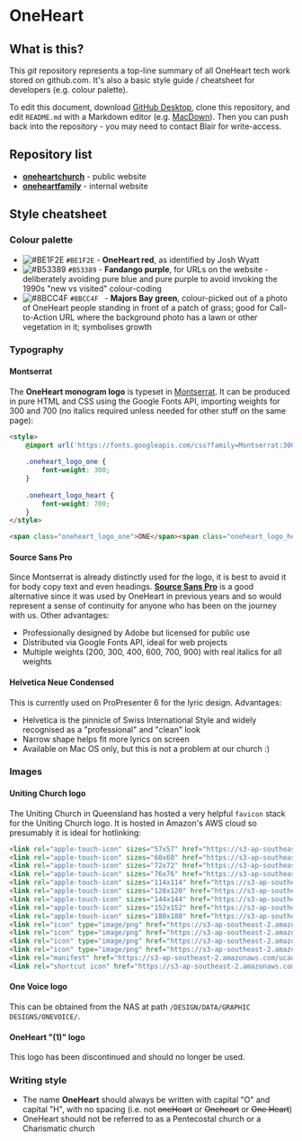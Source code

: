 # OneHeart

## What is this?

This *git* repository represents a top-line summary of all OneHeart tech work stored on github.com. It's also a basic style guide / cheatsheet for developers (e.g. colour palette).

To edit this document, download [GitHub Desktop](https://desktop.github.com/), clone this repository, and edit `README.md` with a Markdown editor (e.g. [MacDown](https://macdown.uranusjr.com/)). Then you can push back into the repository - you may need to contact Blair for write-access.

## Repository list

- [**oneheartchurch**](https://github.com/blairw/oneheartchurch) - public website
- [**oneheartfamily**](https://github.com/blairw/oneheartfamily) - internal website

## Style cheatsheet

### Colour palette

- ![#BE1F2E](https://placehold.it/15/BE1F2E/000000?text=+) `#BE1F2E` - **OneHeart red**, as identified by Josh Wyatt
- ![#B53389](https://placehold.it/15/B53389/000000?text=+) `#B53389` - **Fandango purple**, for URLs on the website - deliberately avoiding pure blue and pure purple to avoid invoking the 1990s "new vs visited" colour-coding
- ![#8BCC4F](https://placehold.it/15/8BCC4F/000000?text=+) `#8BCC4F ` - **Majors Bay green**, colour-picked out of a photo of OneHeart people standing in front of a patch of grass; good for Call-to-Action URL where the background photo has a lawn or other vegetation in it; symbolises growth


### Typography

#### Montserrat

The **OneHeart monogram logo** is typeset in [Montserrat](https://fonts.google.com/specimen/Montserrat). It can be produced in pure HTML and CSS using the Google Fonts API, importing weights for 300 and 700 (no italics required unless needed for other stuff on the same page):

```html
<style>
	@import url('https://fonts.googleapis.com/css?family=Montserrat:300,700');
	
	.oneheart_logo_one {
		font-weight: 300;
	}
	
	.oneheart_logo_heart {
		font-weight: 700;
	}
</style>

<span class="oneheart_logo_one">ONE</span><span class="oneheart_logo_heart">HEART</span>
```

#### Source Sans Pro

Since Montserrat is already distinctly used for the logo, it is best to avoid it for body copy text and even headings. **[Source Sans Pro](https://fonts.google.com/specimen/Source+Sans+Pro)** is a good alternative since it was used by OneHeart in previous years and so would represent a sense of continuity for anyone who has been on the journey with us. Other advantages:

- Professionally designed by Adobe but licensed for public use
- Distributed via Google Fonts API, ideal for web projects
- Multiple weights (200, 300, 400, 600, 700, 900) with real italics for all weights


#### Helvetica Neue Condensed

This is currently used on ProPresenter 6 for the lyric design. Advantages:

- Helvetica is the pinnicle of Swiss International Style and widely recognised as a "professional" and "clean" look
- Narrow shape helps fit more lyrics on screen
- Available on Mac OS only, but this is not a problem at our church :)


### Images

#### Uniting Church logo

The Uniting Church in Queensland has hosted a very helpful `favicon` stack for the Uniting Church logo. It is hosted in Amazon's AWS cloud so presumably it is ideal for hotlinking:

```html
<link rel="apple-touch-icon" sizes="57x57" href="https://s3-ap-southeast-2.amazonaws.com/ucaqld-resources-web/favicons/uca/apple-touch-icon-57x57.png">
<link rel="apple-touch-icon" sizes="60x60" href="https://s3-ap-southeast-2.amazonaws.com/ucaqld-resources-web/favicons/uca/apple-touch-icon-60x60.png">
<link rel="apple-touch-icon" sizes="72x72" href="https://s3-ap-southeast-2.amazonaws.com/ucaqld-resources-web/favicons/uca/apple-touch-icon-72x72.png">
<link rel="apple-touch-icon" sizes="76x76" href="https://s3-ap-southeast-2.amazonaws.com/ucaqld-resources-web/favicons/uca/apple-touch-icon-76x76.png">
<link rel="apple-touch-icon" sizes="114x114" href="https://s3-ap-southeast-2.amazonaws.com/ucaqld-resources-web/favicons/uca/apple-touch-icon-114x114.png">
<link rel="apple-touch-icon" sizes="120x120" href="https://s3-ap-southeast-2.amazonaws.com/ucaqld-resources-web/favicons/uca/apple-touch-icon-120x120.png">
<link rel="apple-touch-icon" sizes="144x144" href="https://s3-ap-southeast-2.amazonaws.com/ucaqld-resources-web/favicons/uca/apple-touch-icon-144x144.png">
<link rel="apple-touch-icon" sizes="152x152" href="https://s3-ap-southeast-2.amazonaws.com/ucaqld-resources-web/favicons/uca/apple-touch-icon-152x152.png">
<link rel="apple-touch-icon" sizes="180x180" href="https://s3-ap-southeast-2.amazonaws.com/ucaqld-resources-web/favicons/uca/apple-touch-icon-180x180.png">
<link rel="icon" type="image/png" href="https://s3-ap-southeast-2.amazonaws.com/ucaqld-resources-web/favicons/uca/favicon-32x32.png" sizes="32x32">
<link rel="icon" type="image/png" href="https://s3-ap-southeast-2.amazonaws.com/ucaqld-resources-web/favicons/uca/android-chrome-192x192.png" sizes="192x192">
<link rel="icon" type="image/png" href="https://s3-ap-southeast-2.amazonaws.com/ucaqld-resources-web/favicons/uca/favicon-96x96.png" sizes="96x96">
<link rel="icon" type="image/png" href="https://s3-ap-southeast-2.amazonaws.com/ucaqld-resources-web/favicons/uca/favicon-16x16.png" sizes="16x16">
<link rel="manifest" href="https://s3-ap-southeast-2.amazonaws.com/ucaqld-resources-web/favicons/uca/manifest.json">
<link rel="shortcut icon" href="https://s3-ap-southeast-2.amazonaws.com/ucaqld-resources-web/favicons/uca/favicon.ico">
```

#### One Voice logo

This can be obtained from the NAS at path `/DESIGN/DATA/GRAPHIC DESIGNS/ONEVOICE/`.

#### OneHeart "(1)" logo

This logo has been discontinued and should no longer be used.

### Writing style

- The name **OneHeart** should always be written with capital "O" and capital "H", with no spacing (i.e. not <s>oneHeart</s> or <s>Oneheart</s> or <s>One Heart</s>)
- OneHeart should not be referred to as a Pentecostal church or a Charismatic church